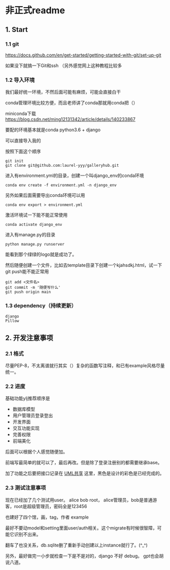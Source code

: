 # 非正式readme 

## 1. Start
### 1.1 git 
https://docs.github.com/en/get-started/getting-started-with-git/set-up-git 

如果没下就搞一下Git和ssh
（另外感觉网上这种教程比较多

### 1.2 导入环境
我们最好统一环境，不然后面可能有麻烦，可能会直接白干


conda管理环境比较方便，而且老师讲了conda那就用conda把（）

miniconda下载 https://blog.csdn.net/ming12131342/article/details/140233867

要配的环境基本就是conda python3.6 + django

可以直接导入我的

按照下面这个顺序
```
git init
git clone git@github.com:laurel-yyy/galleryhub.git
```
进入有environment.yml的目录，创建一个叫django_env的conda环境
```
conda env create -f environment.yml -n django_env
```
另外如果后面需要导出conda环境可以用
```
conda env export > environment.yml
```
激活环境试一下能不能正常使用
```
conda activate django_env
```
进入有manage.py的目录
```
python manage.py runserver
```
能看到那个绿绿的logo就是成功了。

然后随便创建一个文件，比如去template目录下创建一个kjahsdkj.html，试一下git push能不能正常用

```
git add <文件名>
git commit -m '随便写什么'
git push origin main
```

### 1.3 dependency（持续更新）
    django
    Pillow


## 2. 开发注意事项

### 2.1 格式
尽量PEP-8，不太离谱就行其实（）复杂的函数写注释，和已有example风格尽量统一。

### 2.2 进度
基础功能ylj推荐顺序是
+ 数据库模型
+ 用户管理员登录登出
+ 开发界面
+ 交互功能实现
+ 完善权限
+ 前端美化

后面可以根据个人感觉随便加。

前端写最简单的就可以了，最后再改。但是除了登录注册别的都需要继承base。

加了功能之后要把接口记录在
 [UML共享](https://lucid.app/lucidchart/dc818aea-4b89-472b-a969-b0ae45f560bb/edit?view_items=3cpbG59Okvto&invitationId=inv_ae39550e-00ba-408d-937b-35542d821cc8)
 这里，黑色是设计的彩色是已经完成的。


### 2.3 测试注意事项
现在已经加了几个测试用user。
alice bob root， alice管理员，bob是普通游客，root是超级管理员，密码全是123456

也建好了四个馆，画，tag，作者 example

最好不要动model和setting里面user/auth相关。这个migrate有时候很智障，可能它识别不出来。

翻车了也没关系，db.sqlite删了重新手动创建以上instance就行了。(^_^)

另外，最好做完一小步就检查一下是不是对的，django 不好 debug。 gpt也会胡说八道。
